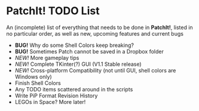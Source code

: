 PatchIt! TODO List
==================

An (incomplete) list of everything that needs to be done in **PatchIt!**, listed in no particular order, as well as new, upcoming features and current bugs

* **BUG!** Why do some Shell Colors keep breaking?
* **BUG!** Sometimes Patch cannot be saved in a Dropbox folder
* *NEW!* More gameplay tips
* *NEW!* Complete TKinter(?) GUI (V1.1 Stable release)
* *NEW!* Cross-platform Compatibility (not until GUI, shell colors are Windows only)
* Finish Shell Colors
* Any TODO items scattered around in the scripts
* Write PiP Format Revision History
* LEGOs in Space? More later!